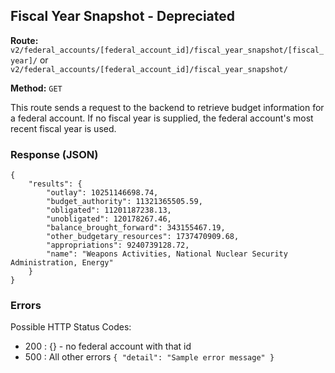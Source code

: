 ## Fiscal Year Snapshot - Depreciated
**Route:** `v2/federal_accounts/[federal_account_id]/fiscal_year_snapshot/[fiscal_year]/`
or
`v2/federal_accounts/[federal_account_id]/fiscal_year_snapshot/`

**Method:** `GET`

This route sends a request to the backend to retrieve budget information for a federal account.  If no fiscal year is supplied, the federal account's most recent fiscal year is used.

### Response (JSON) 

```
{
    "results": {
        "outlay": 10251146698.74,
        "budget_authority": 11321365505.59,
        "obligated": 11201187238.13,
        "unobligated": 120178267.46,
        "balance_brought_forward": 343155467.19,
        "other_budgetary_resources": 1737470909.68,
        "appropriations": 9240739128.72,
        "name": "Weapons Activities, National Nuclear Security Administration, Energy"
    }
}
```

### Errors
Possible HTTP Status Codes:
* 200 : {}  - no federal account with that id
* 500 : All other errors
      ```
      {
        "detail": "Sample error message"
      }
      ```
